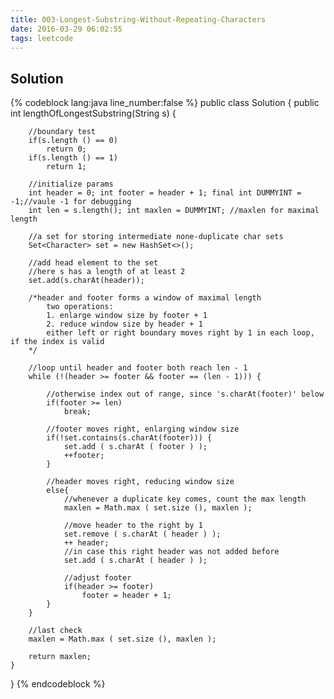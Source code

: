 ```yaml
---
title: 003-Longest-Substring-Without-Repeating-Characters
date: 2016-03-29 06:02:55
tags: leetcode
---
```

## Solution

{% codeblock lang:java line_number:false %}
public class Solution {
    public int lengthOfLongestSubstring(String s) {

        //boundary test
        if(s.length () == 0)
            return 0;
        if(s.length () == 1)
            return 1;

        //initialize params
        int header = 0; int footer = header + 1; final int DUMMYINT = -1;//vaule -1 for debugging
        int len = s.length(); int maxlen = DUMMYINT; //maxlen for maximal length

        //a set for storing intermediate none-duplicate char sets
        Set<Character> set = new HashSet<>();

        //add head element to the set
        //here s has a length of at least 2
        set.add(s.charAt(header));

        /*header and footer forms a window of maximal length
            two operations:
            1. enlarge window size by footer + 1
            2. reduce window size by header + 1
            either left or right boundary moves right by 1 in each loop, if the index is valid
        */

        //loop until header and footer both reach len - 1
        while (!(header >= footer && footer == (len - 1))) {

            //otherwise index out of range, since 's.charAt(footer)' below
            if(footer >= len)
                break;

            //footer moves right, enlarging window size
            if(!set.contains(s.charAt(footer))) {
                set.add ( s.charAt ( footer ) );
                ++footer;
            }

            //header moves right, reducing window size
            else{
                //whenever a duplicate key comes, count the max length
                maxlen = Math.max ( set.size (), maxlen );

                //move header to the right by 1
                set.remove ( s.charAt ( header ) );
                ++ header;
                //in case this right header was not added before
                set.add ( s.charAt ( header ) );

                //adjust footer
                if(header >= footer)
                    footer = header + 1;
            }
        }

        //last check
        maxlen = Math.max ( set.size (), maxlen );

        return maxlen;
    }
}
{% endcodeblock %}
